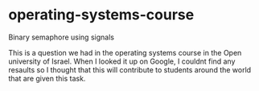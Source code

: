 # operating-systems-course
Binary semaphore using signals

This is a question we had in the operating systems course in the Open university of Israel.
When I looked it up on Google, I couldnt find any resaults so I thought that this will contribute to students around the world that are given this task.
